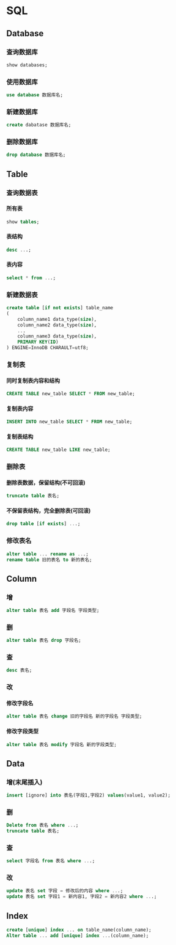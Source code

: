 # SQL

## Database

### 查询数据库

```sql
show databases;
```
### 使用数据库

```sql
use database 数据库名;
```
### 新建数据库

```sql
create dabatase 数据库名;
```
### 删除数据库

```sql
drop database 数据库名;
```
## Table

### 查询数据表

#### 所有表
```sql
show tables;
```
#### 表结构

```sql
desc ...;
```
#### 表内容

```sql
select * from ...;
```
### 新建数据表

```sql
create table [if not exists] table_name
(
    column_name1 data_type(size),    
    column_name2 data_type(size),
    ...
    column_name3 data_type(size),    
    PRIMARY KEY(ID)
) ENGINE=InnoDB CHARAULT=utf8;    
```
### 复制表

#### 同时复制表内容和结构

```sql
CREATE TABLE new_table SELECT * FROM new_table;
```
#### 复制表内容

```sql
INSERT INTO new_table SELECT * FROM new_table; 
```
#### 复制表结构
```sql
CREATE TABLE new_table LIKE new_table;
```
### 删除表

#### 删除表数据，保留结构(不可回滚)

```sql
truncate table 表名;
```
#### 不保留表结构，完全删除表(可回滚)

```sql
drop table [if exists] ...;
```
### 修改表名

```sql
alter table ... rename as ...;
rename table 旧的表名 to 新的表名;
```
## Column

### 增

```sql
alter table 表名 add 字段名 字段类型;
```
### 删

```sql
alter table 表名 drop 字段名;
```
### 查
```sql
desc 表名;
```
### 改

#### 修改字段名
```sql
alter table 表名 change 旧的字段名 新的字段名 字段类型;
```
#### 修改字段类型
```sql
alter table 表名 modify 字段名 新的字段类型;
```
## Data

### 增(末尾插入)
```sql
insert [ignore] into 表名(字段1,字段2) values(value1, value2);
```
### 删

```sql
Delete from 表名 where ...;
truncate table 表名;
```
### 查

```sql
select 字段名 from 表名 where ...;
```
### 改

```sql
update 表名 set 字段 = 修改后的内容 where ...;
update 表名 set 字段1 = 新内容1, 字段2 = 新内容2 where ...;
```
## Index

```sql
create [unique] index ... on table_name(column_name);
Alter table ... add [unique] index ...(column_name);
```

